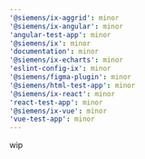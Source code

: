 ```yaml
---
'@siemens/ix-aggrid': minor
'@siemens/ix-angular': minor
'angular-test-app': minor
'@siemens/ix': minor
'documentation': minor
'@siemens/ix-echarts': minor
'eslint-config-ix': minor
'@siemens/figma-plugin': minor
'@siemens/html-test-app': minor
'@siemens/ix-react': minor
'react-test-app': minor
'@siemens/ix-vue': minor
'vue-test-app': minor
---
```


wip
